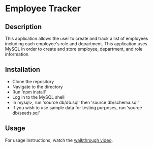 # Employee Tracker

## Description

This application allows the user to create and track a list of employees including each employee's role and department. This application uses MySQL in order to create and store employee, department, and role information.

## Installation

- Clone the repository
- Navigate to the directory
- Run 'npm install'
- Log in to the MySQL shell
- In mysql>, run 'source db/db.sql' then 'source db/schema.sql'
- If you wish to use sample data for testing purposes, run 'source db/seeds.sql'

## Usage

For usage instructions, watch the [walkthrough video](https://drive.google.com/file/d/18UYJk6pehl_MkvlKUh7_cu4vSiAwAGWK/view).
